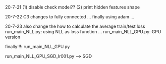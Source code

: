 20-7-21
(1) disable check model??
(2) print hidden features shape

20-7-22
C3 changes to fully connected ...
finally using adam ...

20-7-23
also change the how to calculate the average train/test loss 
run_main_NLL.py: using NLL as loss function ...
run_main_NLL_GPU.py: GPU version

finally!!!: run_main_NLL_GPU.py

run_main_NLL_GPU_SGD_lr001.py --> SGD
